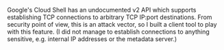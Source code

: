 Google's Cloud Shell has an undocumented v2 API which supports establishing TCP connections to arbitrary TCP IP:port destinations.
From security point of view, this is an attack vector, so I built a client tool to play with this feature. 
(I did not manage to establish connections to anything sensitive, e.g. internal IP addresses or the metadata server.)


